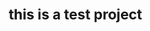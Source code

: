 ---
title: "this is a test project"
description: "to know if my small code is working or not"
heroImage: "https://static.vecteezy.com/system/resources/thumbnails/025/067/762/small_2x/4k-beautiful-colorful-abstract-wallpaper-photo.jpg"
---